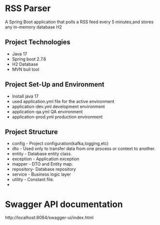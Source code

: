 # RSS Parser
A Spring Boot application that polls a RSS feed every 5 minutes,and stores any in-memory database H2

## Project Technologies
   - Java 17
   - Spring boot 2.7.6
   - H2 Database
   - MVN buil tool
## Project Set-Up and Environment
   - Install java 17 
   - used application.yml file for the active environment
   - application-dev.yml development environment
   - application-qa.yml QA environment
   - application-prod.yml production environment

## Project Structure 
   - config    - Project configuration(kafka,logging,etc)
   - dto       - Used only to transfer data from one process or context to another.
   - entity    - Database entity class.
   - exception - Application exception
   - mapper    - DTO and Entity map.
   - repository- Database repository
   - service   - Business logic layer
   - utility   - Constant file.
   - 
# Swagger API documentation
http://localhost:8084/swagger-ui/index.html
